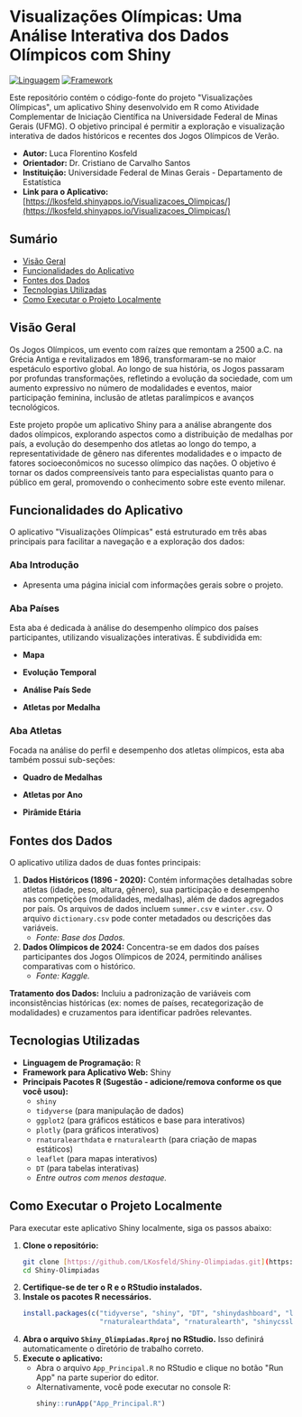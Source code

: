 # Visualizações Olímpicas: Uma Análise Interativa dos Dados Olímpicos com Shiny

[![Linguagem](https://img.shields.io/badge/Linguagem-R-blue)](https://www.r-project.org/)
[![Framework](https://img.shields.io/badge/Framework-Shiny-E69F00)](https://shiny.rstudio.com/)

Este repositório contém o código-fonte do projeto "Visualizações Olímpicas", um aplicativo Shiny desenvolvido em R como Atividade Complementar de Iniciação Científica na Universidade Federal de Minas Gerais (UFMG). O objetivo principal é permitir a exploração e visualização interativa de dados históricos e recentes dos Jogos Olímpicos de Verão.

* **Autor:** Luca Florentino Kosfeld
* **Orientador:** Dr. Cristiano de Carvalho Santos
* **Instituição:** Universidade Federal de Minas Gerais - Departamento de Estatística
* **Link para o Aplicativo:** [https://lkosfeld.shinyapps.io/Visualizacoes_Olimpicas/](https://lkosfeld.shinyapps.io/Visualizacoes_Olimpicas/)

## Sumário

* [Visão Geral](#visão-geral)
* [Funcionalidades do Aplicativo](#funcionalidades-do-aplicativo)
* [Fontes dos Dados](#fontes-dos-dados)
* [Tecnologias Utilizadas](#tecnologias-utilizadas)
* [Como Executar o Projeto Localmente](#como-executar-o-projeto-localmente)

## Visão Geral

Os Jogos Olímpicos, um evento com raízes que remontam a 2500 a.C. na Grécia Antiga e revitalizados em 1896, transformaram-se no maior espetáculo esportivo global. Ao longo de sua história, os Jogos passaram por profundas transformações, refletindo a evolução da sociedade, com um aumento expressivo no número de modalidades e eventos, maior participação feminina, inclusão de atletas paralímpicos e avanços tecnológicos.

Este projeto propõe um aplicativo Shiny para a análise abrangente dos dados olímpicos, explorando aspectos como a distribuição de medalhas por país, a evolução do desempenho dos atletas ao longo do tempo, a representatividade de gênero nas diferentes modalidades e o impacto de fatores socioeconômicos no sucesso olímpico das nações. O objetivo é tornar os dados compreensíveis tanto para especialistas quanto para o público em geral, promovendo o conhecimento sobre este evento milenar.

## Funcionalidades do Aplicativo

O aplicativo "Visualizações Olímpicas" está estruturado em três abas principais para facilitar a navegação e a exploração dos dados:

### Aba Introdução

* Apresenta uma página inicial com informações gerais sobre o projeto.

### Aba Países

Esta aba é dedicada à análise do desempenho olímpico dos países participantes, utilizando visualizações interativas. É subdividida em:

* **Mapa**
  
* **Evolução Temporal**

* **Análise País Sede**

* **Atletas por Medalha**


### Aba Atletas

Focada na análise do perfil e desempenho dos atletas olímpicos, esta aba também possui sub-seções:

* **Quadro de Medalhas**

* **Atletas por Ano**

* **Pirâmide Etária**

## Fontes dos Dados

O aplicativo utiliza dados de duas fontes principais:

1.  **Dados Históricos (1896 - 2020):** Contém informações detalhadas sobre atletas (idade, peso, altura, gênero), sua participação e desempenho nas competições (modalidades, medalhas), além de dados agregados por país. Os arquivos de dados incluem `summer.csv` e `winter.csv`. O arquivo `dictionary.csv` pode conter metadados ou descrições das variáveis.
    * *Fonte: Base dos Dados.*
2.  **Dados Olímpicos de 2024:** Concentra-se em dados dos países participantes dos Jogos Olímpicos de 2024, permitindo análises comparativas com o histórico.
    * *Fonte: Kaggle.*

**Tratamento dos Dados:** Incluiu a padronização de variáveis com inconsistências históricas (ex: nomes de países, recategorização de modalidades) e cruzamentos para identificar padrões relevantes.

## Tecnologias Utilizadas

* **Linguagem de Programação:** R
* **Framework para Aplicativo Web:** Shiny
* **Principais Pacotes R (Sugestão - adicione/remova conforme os que você usou):**
    * `shiny`
    * `tidyverse` (para manipulação de dados)
    * `ggplot2` (para gráficos estáticos e base para interativos)
    * `plotly` (para gráficos interativos)
    * `rnaturalearthdata` e `rnaturalearth` (para criação de mapas estáticos)
    * `leaflet` (para mapas interativos)
    * `DT` (para tabelas interativas)
    * *Entre outros com menos destaque.*

## Como Executar o Projeto Localmente

Para executar este aplicativo Shiny localmente, siga os passos abaixo:

1.  **Clone o repositório:**
     ```bash
    git clone [https://github.com/LKosfeld/Shiny-Olimpiadas.git](https://github.com/LKosfeld/Shiny-Olimpiadas.git)
    cd Shiny-Olimpiadas
    ```
2.  **Certifique-se de ter o R e o RStudio instalados.**
3.  **Instale os pacotes R necessários.**
    ```R
    install.packages(c("tidyverse", "shiny", "DT", "shinydashboard", "leaflet",
                       "rnaturalearthdata", "rnaturalearth", "shinycssloaders", "sf", "plotly"))
    ```
4.  **Abra o arquivo `Shiny_Olimpiadas.Rproj` no RStudio.** Isso definirá automaticamente o diretório de trabalho correto.
5.  **Execute o aplicativo:**
    * Abra o arquivo `App_Principal.R` no RStudio e clique no botão "Run App" na parte superior do editor.
    * Alternativamente, você pode executar no console R:
        ```R
        shiny::runApp("App_Principal.R")
        ```
